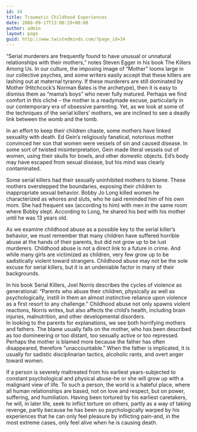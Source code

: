 ```yaml
---
id: 34
title: Traumatic Childhood Experiences
date: 2008-09-17T13:00:29+00:00
author: admin
layout: page
guid: http://www.twistedminds.com/?page_id=34
---
```

<p class="dropcap-first">
  &#8220;Serial murderers are frequently found to have unusual or unnatural relationships with their mothers,&#8221; notes Steven Egger in his book The Killers Among Us. In our culture, the imposing image of &#8220;Mother&#8221; looms large in our collective psyches, and some writers easily accept that these killers are lashing out at maternal tyranny. If these murderers are still dominated by Mother (Hitchcock&#8217;s Norman Bates is the archetype), then it is easy to dismiss them as &#8220;mama&#8217;s boys&#8221; who never fully matured. Perhaps we find comfort in this cliché &#8211; the mother is a readymade excuse, particularly in our contemporary era of obsessive parenting. Yet, as we look at some of the techniques of the serial killers&#8217; mothers, we are inclined to see a deadly link between the womb and the tomb.
</p>

In an effort to keep their children chaste, some mothers have linked sexuality with death. Ed Gein&#8217;s religiously fanatical, notorious mother convinced her son that women were vessels of sin and caused disease. In some sort of twisted misinterpretation, Gein made literal vessels out of women, using their skulls for bowls, and other domestic objects. Ed&#8217;s body may have escaped from sexual disease, but his mind was clearly contaminated.

Some serial killers had their sexually uninhibited mothers to blame. These mothers overstepped the boundaries, exposing their children to inappropriate sexual behavior. Bobby Jo Long killed women he characterized as whores and sluts, who he said reminded him of his own mom. She had frequent sex (according to him) with men in the same room where Bobby slept. According to Long, he shared his bed with his mother until he was 13 years old.

As we examine childhood abuse as a possible key to the serial killer&#8217;s behavior, we must remember that many children have suffered horrible abuse at the hands of their parents, but did not grow up to be lust murderers. Childhood abuse is not a direct link to a future in crime. And while many girls are victimized as children, very few grow up to be sadistically violent toward strangers. Childhood abuse may not be the sole excuse for serial killers, but it is an undeniable factor in many of their backgrounds.

In his book Serial Killers, Joel Norris describes the cycles of violence as generational: &#8220;Parents who abuse their children, physically as well as psychologically, instill in them an almost instinctive reliance upon violence as a first resort to any challenge.&#8221; Childhood abuse not only spawns violent reactions, Norris writes, but also affects the child&#8217;s health, including brain injuries, malnutrition, and other developmental disorders.  
In looking to the parents for explanations, we see both horrifying mothers and fathers. The blame usually falls on the mother, who has been described as too domineering or too distant, too sexually active or too repressed. Perhaps the mother is blamed more because the father has often disappeared, therefore &#8220;unaccountable.&#8221; When the father is implicated, it is usually for sadistic disciplinarian tactics, alcoholic rants, and overt anger toward women.

If a person is severely maltreated from his earliest years-subjected to constant psychological and physical abuse-he or she will grow up with a malignant view of life. To such a person, the world is a hateful place, where all human relationships are based, not on love and respect, but on power, suffering, and humiliation. Having been tortured by his earliest caretakers, he will, in later life, seek to inflict torture on others, partly as a way of taking revenge, partly because he has been so psychologically warped by his experiences that he can only feel pleasure by inflicting pain-and, in the most extreme cases, only feel alive when he is causing death.